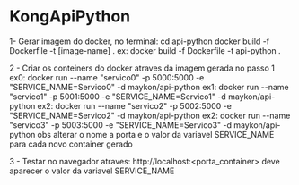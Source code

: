 # KongApiPython

1- Gerar imagem do docker, no terminal:
cd api-python
docker build -f Dockerfile -t [image-name] .
ex: docker build -f Dockerfile -t api-python .

2 - Criar os conteiners do docker atraves da imagem gerada no passo 1
ex0: docker run --name "servico0" -p 5000:5000 -e "SERVICE_NAME=Servico0" -d  maykon/api-python
ex1: docker run --name "servico1" -p 5001:5000 -e "SERVICE_NAME=Servico1" -d  maykon/api-python
ex2: docker run --name "servico2" -p 5002:5000 -e "SERVICE_NAME=Servico2" -d  maykon/api-python
ex2: docker run --name "servico3" -p 5003:5000 -e "SERVICE_NAME=Servico3" -d  maykon/api-python
obs alterar o nome a porta e o valor da variavel SERVICE_NAME para cada novo container gerado

3 - Testar no navegador atraves:
http://localhost:<porta_container> 
deve aparecer o valor da variavel SERVICE_NAME
